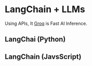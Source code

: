 # LangChain + LLMs

Using APIs, It [Groq](https://groq.com/) is Fast AI Inference.

## LangChai (Python)


## LangChain (JavsScript)
